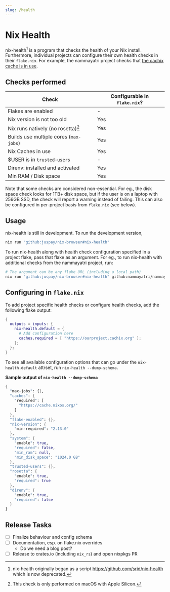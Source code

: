 ```yaml
---
slug: /health
---
```


# Nix Health

[nix-health](https://github.com/juspay/nix-browser/tree/main/crates/nix_health)[^1] is a program that checks the health of your Nix install. Furthermore, individual projects can configure their own health checks in their `flake.nix`. For example, the nammayatri project checks that [the cachix cache is in use](https://github.com/nammayatri/nammayatri/blob/2201f618af69dc78070fefeb4f082420b1d226cc/flake.nix#L29-L31).

[^1]: nix-health originally began as a script <https://github.com/srid/nix-health> which is now deprecated.

## Checks performed

| Check | Configurable in `flake.nix`? |
| --- | --- |
| Flakes are enabled | - |
| Nix version is not too old | Yes |
| Nix runs natively (no rosetta)[^2] | Yes |
| Builds use multiple cores (`max-jobs`) | Yes |
| Nix Caches in use | Yes |
| $USER is in `trusted-users` | - |
| Direnv: installed and activated | Yes |
| Min RAM / Disk space | Yes |

[^2]: This check is only performed on macOS with Apple Silicon.

Note that some checks are considered non-essential. For eg., the disk space check looks for 1TB+ disk space, but if the user is on a laptop with 256GB SSD, the check will report a warning instead of failing. This can also be configured in per-project basis from `flake.nix` (see below).

## Usage

nix-health is still in development. To run the development version,

```bash
nix run "github:juspay/nix-browser#nix-health"
```

To run nix-health along with health check configuration specified in a project flake, pass that flake as an argument. For eg., to run nix-health with additional checks from the nammayatri project, run:

```bash
# The argument can be any flake URL (including a local path)
nix run "github:juspay/nix-browser#nix-health" github:nammayatri/nammayatri
```

## Configuring in `flake.nix`

To add project specific health checks or configure health checks, add the following flake output:

```nix
{
  outputs = inputs: {
    nix-health.default = {
      # Add configuration here
      caches.required = [ "https://ourproject.cachix.org" ];
    };
  };
}
```

To see all available configuration options that can go under the `nix-health.default` attrset, run `nix-health --dump-schema`.

**Sample output of `nix-health --dump-schema`**

```nix
{
  "max-jobs": {},
  "caches": {
    "required": [
      "https://cache.nixos.org/"
    ]
  },
  "flake-enabled": {},
  "nix-version": {
    "min-required": "2.13.0"
  },
  "system": {
    "enable": true,
    "required": false,
    "min_ram": null,
    "min_disk_space": "1024.0 GB"
  },
  "trusted-users": {},
  "rosetta": {
    "enable": true,
    "required": true
  },
  "direnv": {
    "enable": true,
    "required": false
  }
}
```

## Release Tasks

- [ ] Finalize behaviour and config schema
- [ ] Documentation, esp. on flake.nix overrides
    - Do we need a blog post?
- [ ] Release to crates.io (including `nix_rs`) and open nixpkgs PR
